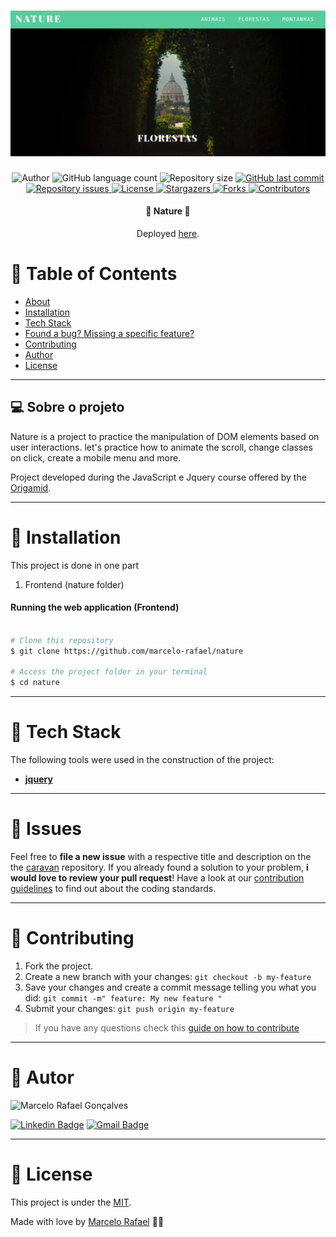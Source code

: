 
<h1 align="center">
    <img alt="Nature" title="#Nature" src=".github/nature.png" />
</h1>


<p align="center">
  <img alt="Author" src="https://img.shields.io/badge/author-Marcelo%20Rafael-informational?style=flat-square">
	
  <img alt="GitHub language count" src="https://img.shields.io/github/languages/count/marcelo-rafael/nature?color=informational">

  <img alt="Repository size" src="https://img.shields.io/github/repo-size/marcelo-rafael/nature?color=informational">
  
  <a href="https://github.com/marcelo-rafael/nature/commits/master">
    <img alt="GitHub last commit" src="https://img.shields.io/github/last-commit/marcelo-rafael/nature?color=informational">
  </a>

  <a href="https://github.com/marcelo-rafael/nature/issues">
    <img alt="Repository issues" src="https://img.shields.io/github/issues/marcelo-rafael/nature?color=informational">
  </a>

  <a href="https://github.com/marcelo-rafael/nature/blob/master/LICENSE.md">
    <img alt="License" src="https://img.shields.io/badge/license-MIT-informational">
  <a>
   
   <a href="https://github.com/marcelo-rafael/nature/stargazers">
    <img alt="Stargazers" src="https://img.shields.io/github/stars/marcelo-rafael/nature?style=flat-square?color=informational">
  </a>
  
  <a href="https://github.com/marcelo-rafael/nature/stargazers">
    <img alt="Forks" src="https://img.shields.io/github/forks/marcelo-rafael/nature?style=flat-square?color=informational">
  </a>
  
  <a href="https://github.com/marcelo-rafael/nature/stargazers">
    <img alt="Contributors" src="https://img.shields.io/github/contributors/marcelo-rafael/nature?style=flat-square&color=informational">
  </a>
</p>

<h4 align="center"> 
	🚧  Nature 🚧
</h4>
<p align="center">Deployed <a href="https://marcelo-rafael.github.io/nature/">here</a>.</p>


# :pushpin: Table of Contents

* [About](#computer-about)
* [Installation](#construction_worker-installation)
* [Tech Stack](#rocket-tech-stack)
* [Found a bug? Missing a specific feature?](#bug-issues)
* [Contributing](#tada-contributing)
* [Author](#man-author)
* [License](#closed_book-license)

---


## 💻 Sobre o projeto

Nature is a project to practice the manipulation of DOM elements based on user interactions. let's practice how to animate the scroll, change classes on click, create a mobile menu and more.


Project developed during the JavaScript e Jquery course offered by the [Origamid](https://www.origamid.com/curso/javascript-e-jquery).

---

# :construction_worker: Installation


This project is done in one part

1. Frontend (nature folder)

#### Running the web application (Frontend)

```bash

# Clone this repository
$ git clone https://github.com/marcelo-rafael/nature

# Access the project folder in your terminal
$ cd nature


```

---

# :rocket: Tech Stack

The following tools were used in the construction of the project:

-   **[jquery](https://jquery.com/)**

---


# :bug: Issues

Feel free to **file a new issue** with a respective title and description on the the [caravan](https://github.com/marcelo-rafael/nature/issues) repository. If you already found a solution to your problem, **i would love to review your pull request**! Have a look at our [contribution guidelines](https://github.com/marcelo-rafael/nature/blob/master/CONTRIBUTING.md) to find out about the coding standards.

---

# :tada: Contributing

1. Fork the project.
2. Create a new branch with your changes: `git checkout -b my-feature`
3. Save your changes and create a commit message telling you what you did: `git commit -m" feature: My new feature "`
4. Submit your changes: `git push origin my-feature`
> If you have any questions check this [guide on how to contribute](./CONTRIBUTING.md)

---

# :man: Autor

<img  border-radius="50px" src="https://avatars0.githubusercontent.com/u/29902777?s=460&u=61d43667f33a45eb000a2af216e4abeb2d4a6717&v=4" width="100px" alt="Marcelo Rafael Gonçalves"/>

[![Linkedin Badge](https://img.shields.io/badge/-Marcelo-blue?style=flat-square&logo=Linkedin&logoColor=white&link=https://www.linkedin.com/in/marcelo-rafael-gonçalves/)](https://www.linkedin.com/in/marcelo-rafael-gonçalves/) 
[![Gmail Badge](https://img.shields.io/badge/-marcelo.rafael.goncalves@gmail.com-c14438?style=flat-square&logo=Gmail&logoColor=white&link=mailto:marcelo.rafael.goncalves@gmail.com)](mailto:marcelo.rafael.goncalves@gmail.com)

---

# :closed_book: License

This project is under the [MIT](./LICENSE).


Made with love by [Marcelo Rafael](https://github.com/marcelo-rafael) 💜🚀
